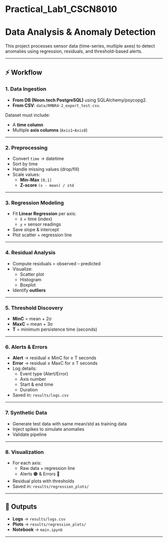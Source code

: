# Practical_Lab1_CSCN8010  
# Data Analysis & Anomaly Detection  

This project processes sensor data (time-series, multiple axes) to detect anomalies using regression, residuals, and threshold-based alerts.  

---

## ⚡ Workflow  

### 1. Data Ingestion  
- **From DB (Neon.tech PostgreSQL)** using SQLAlchemy/psycopg2.  
- **From CSV**: `data/RMBR4-2_export_test.csv`.  

Dataset must include:  
- A **time column**  
- Multiple **axis columns** (`Axis1`–`Axis8`)  

---

### 2. Preprocessing  
- Convert `time` → datetime  
- Sort by time  
- Handle missing values (drop/fill)  
- Scale values:  
  - **Min-Max** `[0,1]`  
  - **Z-score** `(x - mean) / std`  

---

### 3. Regression Modeling  
- Fit **Linear Regression** per axis:  
  - `X` = time (index)  
  - `y` = sensor readings  
- Save slope & intercept  
- Plot scatter + regression line  

---

### 4. Residual Analysis  
- Compute residuals = observed – predicted  
- Visualize:  
  - Scatter plot  
  - Histogram  
  - Boxplot  
- Identify **outliers**  

---

### 5. Threshold Discovery  
- **MinC** = mean + 2σ  
- **MaxC** = mean + 3σ  
- **T** = minimum persistence time (seconds)  

---

### 6. Alerts & Errors  
- **Alert** → residual ≥ MinC for ≥ T seconds  
- **Error** → residual ≥ MaxC for ≥ T seconds  
- Log details:  
  - Event type (Alert/Error)  
  - Axis number  
  - Start & end time  
  - Duration  
- Saved in: `results/logs.csv`  

---

### 7. Synthetic Data  
- Generate test data with same mean/std as training data  
- Inject spikes to simulate anomalies  
- Validate pipeline  

---

### 8. Visualization  
- For each axis:  
  - Raw data + regression line  
  - Alerts 🟠 & Errors 🔴  
- Residual plots with thresholds  
- Saved in: `results/regression_plots/`  

---

## 📂 Outputs  
- **Logs** → `results/logs.csv`  
- **Plots** → `results/regression_plots/`  
- **Notebook** → `main.ipynb` 

---
